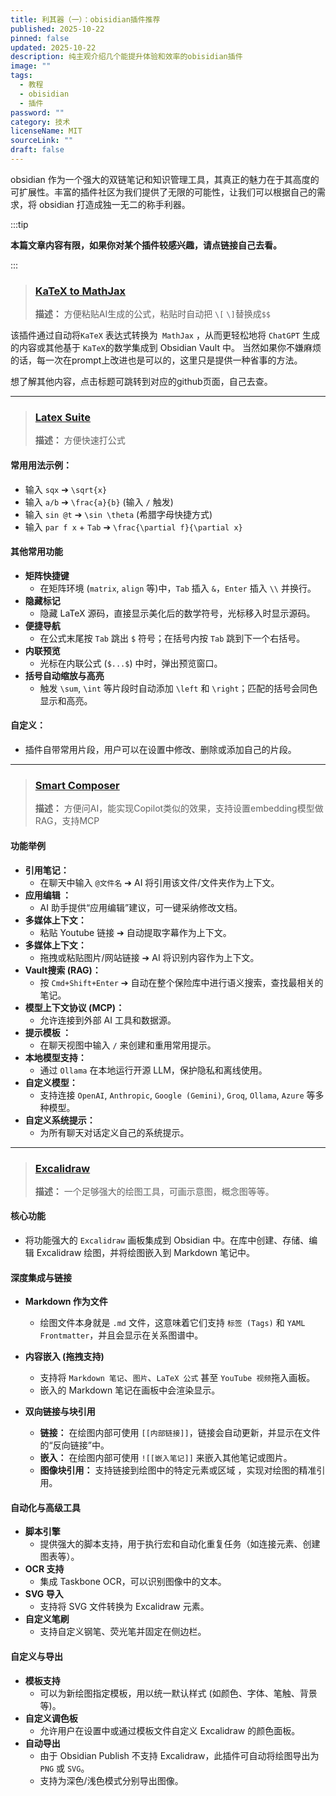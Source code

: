 ```yaml
---
title: 利其器（一）：obisidian插件推荐
published: 2025-10-22
pinned: false
updated: 2025-10-22
description: 纯主观介绍几个能提升体验和效率的obisidian插件
image: ""
tags:
  - 教程
  - obisidian
  - 插件
password: ""
category: 技术
licenseName: MIT
sourceLink: ""
draft: false
---
```

obsidian 作为一个强大的双链笔记和知识管理工具，其真正的魅力在于其高度的可扩展性。丰富的插件社区为我们提供了无限的可能性，让我们可以根据自己的需求，将 obsidian 打造成独一无二的称手利器。

:::tip

**本篇文章内容有限，如果你对某个插件较感兴趣，请点链接自己去看。**

:::

> ### [KaTeX to MathJax](https://github.com/pejakovic/obsidian-convert-katex-to-mathjax)
>
> **描述：** 方便粘贴AI生成的公式，粘贴时自动把 `\[` `\]`替换成`$$`


该插件通过自动将`KaTeX` 表达式转换为` MathJax` ，从而更轻松地将 `ChatGPT` 生成的内容或其他基于 `KaTeX`的数学集成到 Obsidian Vault 中。
当然如果你不嫌麻烦的话，每一次在prompt上改进也是可以的，这里只是提供一种省事的方法。

想了解其他内容，点击标题可跳转到对应的github页面，自己去查。

---

> ### [Latex Suite](https://github.com/artisticat1/obsidian-latex-suite)
>
> **描述：** 方便快速打公式


#### 常用用法示例：
* 输入 `sqx` ➔ `\sqrt{x}`
* 输入 `a/b` ➔ `\frac{a}{b}` (输入 `/` 触发)
* 输入 `sin @t` ➔ `\sin \theta` (希腊字母快捷方式)
* 输入 `par f x` + `Tab` ➔ `\frac{\partial f}{\partial x}`

#### 其他常用功能

* **矩阵快捷键**
    * 在矩阵环境 (`matrix`, `align` 等)中，`Tab` 插入 `&`，`Enter` 插入 `\\` 并换行。
* **隐藏标记**
    * 隐藏 LaTeX 源码，直接显示美化后的数学符号，光标移入时显示源码。
* **便捷导航**
    * 在公式末尾按 `Tab` 跳出 `$` 符号；在括号内按 `Tab` 跳到下一个右括号。
* **内联预览**
    * 光标在内联公式 (`$...$`) 中时，弹出预览窗口。
* **括号自动缩放与高亮**
    * 触发 `\sum`, `\int` 等片段时自动添加 `\left` 和 `\right`；匹配的括号会同色显示和高亮。

#### **自定义：** 
* 插件自带常用片段，用户可以在设置中修改、删除或添加自己的片段。

---

> ### [Smart Composer](https://github.com/glowingjade/obsidian-smart-composer)
>
> **描述：** 方便问AI，能实现Copilot类似的效果，支持设置embedding模型做RAG，支持MCP

#### 功能举例

* **引用笔记：** 
	* 在聊天中输入 `@文件名` ➔ AI 将引用该文件/文件夹作为上下文。
* **应用编辑 ：**
	* AI 助手提供“应用编辑”建议，可一键采纳修改文档。
* **多媒体上下文：** 
	* 粘贴 Youtube 链接 ➔ 自动提取字幕作为上下文。
* **多媒体上下文：** 
	* 拖拽或粘贴图片/网站链接 ➔ AI 将识别内容作为上下文。
* **Vault搜索 (RAG)：** 
	* 按 `Cmd+Shift+Enter`  ➔ 自动在整个保险库中进行语义搜索，查找最相关的笔记。
* **模型上下文协议 (MCP)：** 
	* 允许连接到外部 AI 工具和数据源。
* **提示模板 ：** 
	* 在聊天视图中输入 `/` 来创建和重用常用提示。
* **本地模型支持：** 
	* 通过 `Ollama` 在本地运行开源 LLM，保护隐私和离线使用。
* **自定义模型：** 
	* 支持连接 `OpenAI`, `Anthropic`, `Google (Gemini)`, `Groq`, `Ollama`, `Azure` 等多种模型。
* **自定义系统提示：** 
	* 为所有聊天对话定义自己的系统提示。

---

> ### [Excalidraw](https://github.com/zsviczian/obsidian-excalidraw-plugin?tab=readme-ov-file)
>
> **描述：** 一个足够强大的绘图工具，可画示意图，概念图等等。

#### 核心功能
* 将功能强大的 `Excalidraw` 画板集成到 Obsidian 中。在库中创建、存储、编辑 Excalidraw 绘图，并将绘图嵌入到 Markdown 笔记中。
#### 深度集成与链接

* **Markdown 作为文件**
    * 绘图文件本身就是 `.md` 文件，这意味着它们支持 `标签 (Tags)` 和 `YAML Frontmatter`，并且会显示在关系图谱中。

* **内容嵌入 (拖拽支持)**
    * 支持将 `Markdown 笔记`、`图片`、`LaTeX 公式` 甚至 `YouTube 视频`拖入画板。
    * 嵌入的 Markdown 笔记在画板中会渲染显示。

* **双向链接与块引用**
    * **链接：** 在绘图内部可使用 `[[内部链接]]`，链接会自动更新，并显示在文件的“反向链接”中。
    * **嵌入：** 在绘图内部可使用 `![[嵌入笔记]]` 来嵌入其他笔记或图片。
    * **图像块引用：** 支持链接到绘图中的特定元素或区域 ，实现对绘图的精准引用。

#### 自动化与高级工具

* **脚本引擎**
    * 提供强大的脚本支持，用于执行宏和自动化重复任务（如连接元素、创建图表等）。
* **OCR 支持**
    * 集成 Taskbone OCR，可以识别图像中的文本。
* **SVG 导入**
    * 支持将 SVG 文件转换为 Excalidraw 元素。
* **自定义笔刷**
    * 支持自定义钢笔、荧光笔并固定在侧边栏。

#### 自定义与导出

* **模板支持**
    * 可以为新绘图指定模板，用以统一默认样式 (如颜色、字体、笔触、背景等)。
* **自定义调色板**
    * 允许用户在设置中或通过模板文件自定义 Excalidraw 的颜色面板。
* **自动导出**
    * 由于 Obsidian Publish 不支持 Excalidraw，此插件可自动将绘图导出为 `PNG` 或 `SVG`。
    * 支持为深色/浅色模式分别导出图像。

